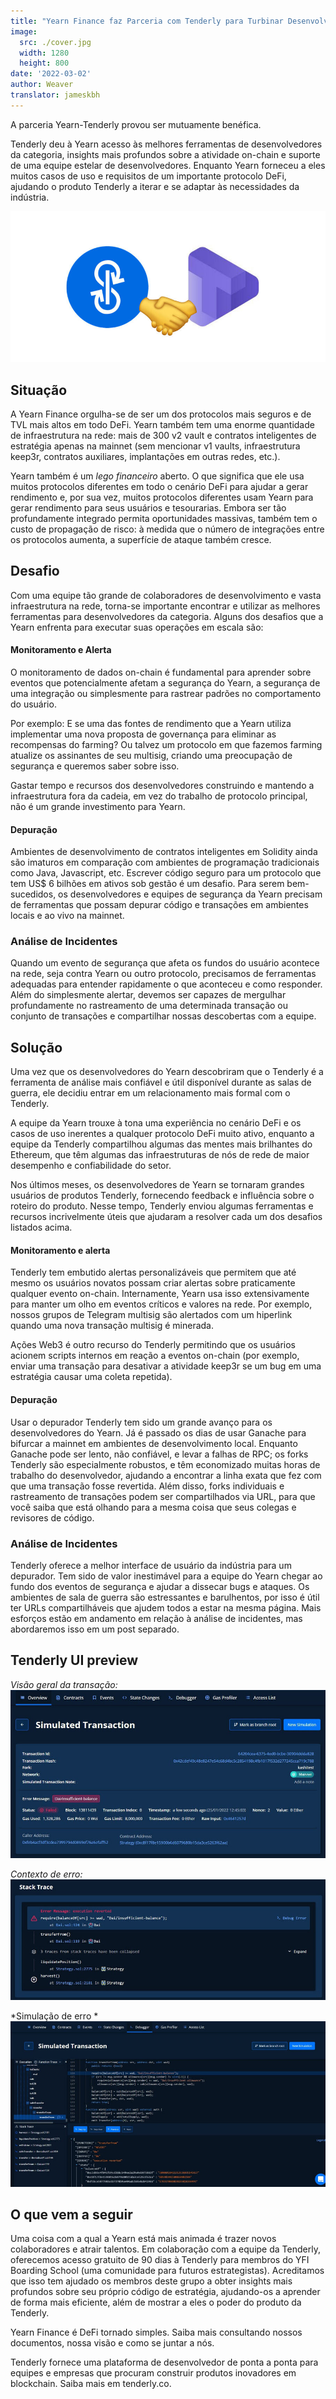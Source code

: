 ```yaml
---
title: "Yearn Finance faz Parceria com Tenderly para Turbinar Desenvolvimento, Depuração & Análise de Incidentes"
image:
  src: ./cover.jpg
  width: 1280
  height: 800
date: '2022-03-02'
author: Weaver
translator: jameskbh 
---
```


A parceria Yearn-Tenderly provou ser mutuamente benéfica.

Tenderly deu à Yearn acesso às melhores ferramentas de desenvolvedores da categoria, insights mais profundos sobre a atividade on-chain e suporte de uma equipe estelar de desenvolvedores. Enquanto Yearn forneceu a eles muitos casos de uso e requisitos de um importante protocolo DeFi, ajudando o produto Tenderly a iterar e se adaptar às necessidades da indústria.

![](cover.jpg?w=1400&h=670)

## Situação
A Yearn Finance orgulha-se de ser um dos protocolos mais seguros e de TVL mais altos em todo DeFi. Yearn também tem uma enorme quantidade de infraestrutura na rede: mais de 300 v2 vault e contratos inteligentes de estratégia apenas na mainnet (sem mencionar v1 vaults, infraestrutura keep3r, contratos auxiliares, implantações em outras redes, etc.).

Yearn também é um *lego financeiro* aberto. O que significa que ele usa muitos protocolos diferentes em todo o cenário DeFi para ajudar a gerar rendimento e, por sua vez, muitos protocolos diferentes usam Yearn para gerar rendimento para seus usuários e tesourarias. Embora ser tão profundamente integrado permita oportunidades massivas, também tem o custo de propagação de risco: à medida que o número de integrações entre os protocolos aumenta, a superfície de ataque também cresce.

## Desafio
Com uma equipe tão grande de colaboradores de desenvolvimento e vasta infraestrutura na rede, torna-se importante encontrar e utilizar as melhores ferramentas para desenvolvedores da categoria. Alguns dos desafios que a Yearn enfrenta para executar suas operações em escala são:

#### Monitoramento e Alerta
O monitoramento de dados on-chain é fundamental para aprender sobre eventos que potencialmente afetam a segurança do Yearn, a segurança de uma integração ou simplesmente para rastrear padrões no comportamento do usuário.

Por exemplo: E se uma das fontes de rendimento que a Yearn utiliza implementar uma nova proposta de governança para eliminar as recompensas do farming? Ou talvez um protocolo em que fazemos farming atualize os assinantes de seu multisig, criando uma preocupação de segurança e queremos saber sobre isso.

Gastar tempo e recursos dos desenvolvedores construindo e mantendo a infraestrutura fora da cadeia, em vez do trabalho de protocolo principal, não é um grande investimento para Yearn.

#### Depuração
Ambientes de desenvolvimento de contratos inteligentes em Solidity ainda são imaturos em comparação com ambientes de programação tradicionais como Java, Javascript, etc. Escrever código seguro para um protocolo que tem US$ 6 bilhões em ativos sob gestão é um desafio. Para serem bem-sucedidos, os desenvolvedores e equipes de segurança da Yearn precisam de ferramentas que possam depurar código e transações em ambientes locais e ao vivo na mainnet.

### Análise de Incidentes
Quando um evento de segurança que afeta os fundos do usuário acontece na rede, seja contra Yearn ou outro protocolo, precisamos de ferramentas adequadas para entender rapidamente o que aconteceu e como responder. Além do simplesmente alertar, devemos ser capazes de mergulhar profundamente no rastreamento de uma determinada transação ou conjunto de transações e compartilhar nossas descobertas com a equipe.

## Solução
Uma vez que os desenvolvedores do Yearn descobriram que o Tenderly é a ferramenta de análise mais confiável e útil disponível durante as salas de guerra, ele decidiu entrar em um relacionamento mais formal com o Tenderly. 

A equipe da Yearn trouxe à tona uma experiência no cenário DeFi e os casos de uso inerentes a qualquer protocolo DeFi muito ativo, enquanto a equipe da Tenderly compartilhou algumas das mentes mais brilhantes do Ethereum, que têm algumas das infraestruturas de nós de rede de maior desempenho e confiabilidade do setor.

Nos últimos meses, os desenvolvedores de Yearn se tornaram grandes usuários de produtos Tenderly, fornecendo feedback e influência sobre o roteiro do produto. Nesse tempo, Tenderly enviou algumas ferramentas e recursos incrivelmente úteis que ajudaram a resolver cada um dos desafios listados acima.

#### Monitoramento e alerta
Tenderly tem embutido alertas personalizáveis que permitem que até mesmo os usuários novatos possam criar alertas sobre praticamente qualquer evento on-chain. Internamente, Yearn usa isso extensivamente para manter um olho em eventos críticos e valores na rede. Por exemplo, nossos grupos de Telegram multisig são alertados com um hiperlink quando uma nova transação multisig é minerada.

Ações Web3 é outro recurso do Tenderly permitindo que os usuários acionem scripts internos em reação a eventos on-chain (por exemplo, enviar uma transação para desativar a atividade keep3r se um bug em uma estratégia causar uma coleta repetida).

#### Depuração
Usar o depurador Tenderly tem sido um grande avanço para os desenvolvedores do Yearn. Já é passado os dias de usar Ganache para bifurcar a mainnet em ambientes de desenvolvimento local. Enquanto Ganache pode ser lento, não confiável, e levar a falhas de RPC; os forks Tenderly são especialmente robustos, e têm economizado muitas horas de trabalho do desenvolvedor, ajudando a encontrar a linha exata que fez com que uma transação fosse revertida. Além disso, forks individuais e rastreamento de transações podem ser compartilhados via URL, para que você saiba que está olhando para a mesma coisa que seus colegas e revisores de código.

### Análise de Incidentes
Tenderly oferece a melhor interface de usuário da indústria para um depurador. Tem sido de valor inestimável para a equipe do Yearn chegar ao fundo dos eventos de segurança e ajudar a dissecar bugs e ataques. Os ambientes de sala de guerra são estressantes e barulhentos, por isso é útil ter URLs compartilháveis que ajudem todos a estar na mesma página. Mais esforços estão em andamento em relação à análise de incidentes, mas abordaremos isso em um post separado. 

## Tenderly UI preview

*Visão geral da transação:*
![](image1.jpg?w=1140&h=609)

*Contexto de erro:*
![](image2.jpg?w=1131&h=432)

*Simulação de erro *
![](image3.jpg?w=1280&h=672)

## O que vem a seguir
Uma coisa com a qual a Yearn está mais animada é trazer novos colaboradores e atrair talentos. Em colaboração com a equipe da Tenderly, oferecemos acesso gratuito de 90 dias à Tenderly para membros do YFI Boarding School (uma comunidade para futuros estrategistas). Acreditamos que isso tem ajudado os membros deste grupo a obter insights mais profundos sobre seu próprio código de estratégia, ajudando-os a aprender de forma mais eficiente, além de mostrar a eles o poder do produto da Tenderly.

Yearn Finance é DeFi tornado simples. Saiba mais consultando nossos documentos, nossa visão e como se juntar a nós. 

Tenderly fornece uma plataforma de desenvolvedor de ponta a ponta para equipes e empresas que procuram construir produtos inovadores em blockchain. Saiba mais em tenderly.co.

